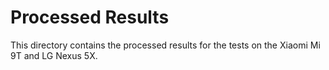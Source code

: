 # Processed Results
This directory contains the processed results for the tests on the Xiaomi Mi 9T and LG Nexus 5X.
